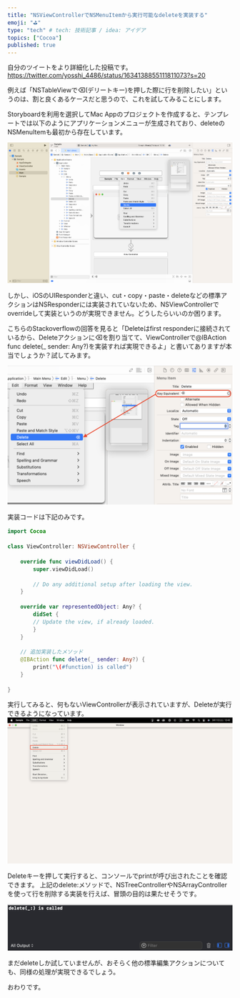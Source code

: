 ```yaml
---
title: "NSViewControllerでNSMenuItemから実行可能なdeleteを実装する"
emoji: "⛳"
type: "tech" # tech: 技術記事 / idea: アイデア
topics: ["Cocoa"]
published: true
---
```


自分のツイートをより詳細化した投稿です。
https://twitter.com/yosshi_4486/status/1634138855111811073?s=20

例えば「NSTableViewで⌫(デリートキー)を押した際に行を削除したい」というのは、割と良くあるケースだと思うので、これを試してみることにします。

Storyboardを利用を選択してMac Appのプロジェクトを作成すると、テンプレートでは以下のようにアプリケーションメニューが生成されており、deleteのNSMenuItemも最初から存在しています。

![Main.storyboardのScreenshot](./resources/ScreenShot%202023-03-11%2012.18.21.png)

しかし、iOSのUIResponderと違い、cut・copy・paste・deleteなどの標準アクションはNSResponderには実装されていないため、NSViewControllerでoverrideして実装というのが実現できません。どうしたらいいのか困ります。

こちらのStackoverflowの回答を見ると「Deleteはfirst responderに接続されているから、Deleteアクションに⌫を割り当てて、ViewControllerで@IBAction func delete(_ sender: Any?)を実装すれば実現できるよ」と書いてありますが本当でしょうか？試してみます。

![削除キーの割り当て](./resources/ScreenShot%202023-03-11%2012.41.21.png)

実装コードは下記のみです。

```swift
import Cocoa

class ViewController: NSViewController {

    override func viewDidLoad() {
        super.viewDidLoad()

        // Do any additional setup after loading the view.
    }

    override var representedObject: Any? {
        didSet {
        // Update the view, if already loaded.
        }
    }

    // 追加実装したメソッド
    @IBAction func delete(_ sender: Any?) {
        print("\(#function) is called")
    }

}
```

実行してみると、何もないViewControllerが表示されていますが、Deleteが実行できるようになっています。
![実行したアプリケーション](./resources/ScreenShot%202023-03-11%2012.43.19.png)

Deleteキーを押して実行すると、コンソールでprintが呼び出されたことを確認できます。
上記のdelete:メソッドで、NSTreeControllerやNSArrayControllerを使って行を削除する実装を行えば、冒頭の目的は果たせそうです。

![コンソールの表示](./resources/ScreenShot%202023-03-11%2012.52.45.png)

まだdeleteしか試していませんが、おそらく他の標準編集アクションについても、同様の処理が実現できるでしょう。

おわりです。